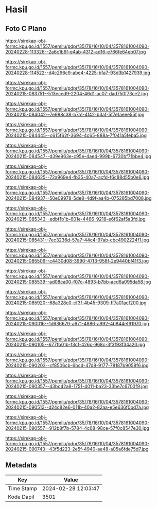 # Hasil

## Foto C Plano

https://sirekap-obj-formc.kpu.go.id/1557/pemilu/pdpr/35/78/16/10/04/3578161004090-20240228-113326--2a6c1b6f-e4ab-4312-ad16-e766fe64eb07.jpg

https://sirekap-obj-formc.kpu.go.id/1557/pemilu/pdpr/35/78/16/10/04/3578161004090-20240228-114522--d4c296c9-abe4-4225-bfa7-93d3b1427939.jpg

https://sirekap-obj-formc.kpu.go.id/1557/pemilu/pdpr/35/78/16/10/04/3578161004090-20240215-083751--513eced9-2204-46d1-ac07-dad750f73ce2.jpg

https://sirekap-obj-formc.kpu.go.id/1557/pemilu/pdpr/35/78/16/10/04/3578161004090-20240215-084042--7e988c38-b7a1-4f42-b3af-5f7e1aeee55f.jpg

https://sirekap-obj-formc.kpu.go.id/1557/pemilu/pdpr/35/78/16/10/04/3578161004090-20240215-084445--c615f62f-3694-4c65-888a-7f041a5feba5.jpg

https://sirekap-obj-formc.kpu.go.id/1557/pemilu/pdpr/35/78/16/10/04/3578161004090-20240215-084547--d39e963e-c95e-4ae4-999b-6730bf71bbe4.jpg

https://sirekap-obj-formc.kpu.go.id/1557/pemilu/pdpr/35/78/16/10/04/3578161004090-20240215-084625--72a969e4-fb35-40a7-acfd-f6c88d55b0e6.jpg

https://sirekap-obj-formc.kpu.go.id/1557/pemilu/pdpr/35/78/16/10/04/3578161004090-20240215-084937--50e09978-5de8-4d9f-aa4b-075285bd7008.jpg

https://sirekap-obj-formc.kpu.go.id/1557/pemilu/pdpr/35/78/16/10/04/3578161004090-20240215-085343--edbf1b1b-601e-4466-9218-e6f62af5a3fd.jpg

https://sirekap-obj-formc.kpu.go.id/1557/pemilu/pdpr/35/78/16/10/04/3578161004090-20240215-085431--7ec3236d-57a7-44c4-97ab-cbc4902224f1.jpg

https://sirekap-obj-formc.kpu.go.id/1557/pemilu/pdpr/35/78/16/10/04/3578161004090-20240215-085506--c4430d08-3990-47f3-956f-2e9440bf41f3.jpg

https://sirekap-obj-formc.kpu.go.id/1557/pemilu/pdpr/35/78/16/10/04/3578161004090-20240215-085539--ad08ca00-f07c-4893-b7bb-acd6a095da58.jpg

https://sirekap-obj-formc.kpu.go.id/1557/pemilu/pdpr/35/78/16/10/04/3578161004090-20240215-085920--68a328c0-cf3f-4b45-9309-ff7a01acf200.jpg

https://sirekap-obj-formc.kpu.go.id/1557/pemilu/pdpr/35/78/16/10/04/3578161004090-20240215-090016--1d636679-a671-4886-a992-4b844ef91970.jpg

https://sirekap-obj-formc.kpu.go.id/1557/pemilu/pdpr/35/78/16/10/04/3578161004090-20240215-090105--677fb01b-f3cf-426c-968c-3f3f93f34a20.jpg

https://sirekap-obj-formc.kpu.go.id/1557/pemilu/pdpr/35/78/16/10/04/3578161004090-20240215-090203--cf8506cb-6bcd-47d8-9177-78187b9058f6.jpg

https://sirekap-obj-formc.kpu.go.id/1557/pemilu/pdpr/35/78/16/10/04/3578161004090-20240215-090357--43bc42a8-1751-4011-ba23-33be7c6703f9.jpg

https://sirekap-obj-formc.kpu.go.id/1557/pemilu/pdpr/35/78/16/10/04/3578161004090-20240215-090513--d24c82e6-011b-40a2-82aa-e5e636f0bd7a.jpg

https://sirekap-obj-formc.kpu.go.id/1557/pemilu/pdpr/35/78/16/10/04/3578161004090-20240215-090557--912b8f7b-5784-4c68-98ce-57f0c8547e30.jpg

https://sirekap-obj-formc.kpu.go.id/1557/pemilu/pdpr/35/78/16/10/04/3578161004090-20240215-090743--43f5d223-2e5f-4940-ae48-a05a6fde75d7.jpg


## Metadata

| Key        | Value               |
| ---------- | ------------------- |
| Time Stamp | 2024-02-28 12:03:47 |
| Kode Dapil | 3501                |



